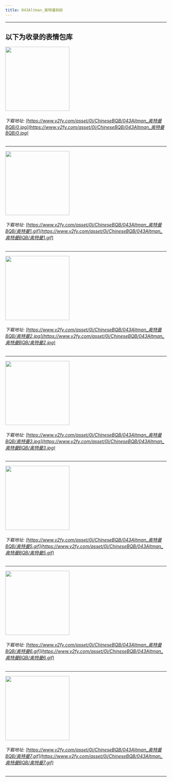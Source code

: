 ```yaml
---
title: 043Altman_奥特曼BQB
---
```


------
## 以下为收录的表情包库

<!-- more -->

<img height='200px' style='height:200px;'  src='https://www.v2fy.com/asset/0i/ChineseBQB/043Altman_奥特曼BQB/0.jpg' data-original='https://www.v2fy.com/asset/0i/ChineseBQB/043Altman_奥特曼BQB/0.jpg' /><br/><h6>下载地址: [https://www.v2fy.com/asset/0i/ChineseBQB/043Altman_奥特曼BQB/0.jpg](https://www.v2fy.com/asset/0i/ChineseBQB/043Altman_奥特曼BQB/0.jpg)</h6><hr/><img height='200px' style='height:200px;'  src='https://www.v2fy.com/asset/0i/ChineseBQB/043Altman_奥特曼BQB/奥特曼1.gif' data-original='https://www.v2fy.com/asset/0i/ChineseBQB/043Altman_奥特曼BQB/奥特曼1.gif' /><br/><h6>下载地址: [https://www.v2fy.com/asset/0i/ChineseBQB/043Altman_奥特曼BQB/奥特曼1.gif](https://www.v2fy.com/asset/0i/ChineseBQB/043Altman_奥特曼BQB/奥特曼1.gif)</h6><hr/><img height='200px' style='height:200px;'  src='https://www.v2fy.com/asset/0i/ChineseBQB/043Altman_奥特曼BQB/奥特曼2.jpg' data-original='https://www.v2fy.com/asset/0i/ChineseBQB/043Altman_奥特曼BQB/奥特曼2.jpg' /><br/><h6>下载地址: [https://www.v2fy.com/asset/0i/ChineseBQB/043Altman_奥特曼BQB/奥特曼2.jpg](https://www.v2fy.com/asset/0i/ChineseBQB/043Altman_奥特曼BQB/奥特曼2.jpg)</h6><hr/><img height='200px' style='height:200px;'  src='https://www.v2fy.com/asset/0i/ChineseBQB/043Altman_奥特曼BQB/奥特曼3.jpg' data-original='https://www.v2fy.com/asset/0i/ChineseBQB/043Altman_奥特曼BQB/奥特曼3.jpg' /><br/><h6>下载地址: [https://www.v2fy.com/asset/0i/ChineseBQB/043Altman_奥特曼BQB/奥特曼3.jpg](https://www.v2fy.com/asset/0i/ChineseBQB/043Altman_奥特曼BQB/奥特曼3.jpg)</h6><hr/><img height='200px' style='height:200px;'  src='https://www.v2fy.com/asset/0i/ChineseBQB/043Altman_奥特曼BQB/奥特曼5.gif' data-original='https://www.v2fy.com/asset/0i/ChineseBQB/043Altman_奥特曼BQB/奥特曼5.gif' /><br/><h6>下载地址: [https://www.v2fy.com/asset/0i/ChineseBQB/043Altman_奥特曼BQB/奥特曼5.gif](https://www.v2fy.com/asset/0i/ChineseBQB/043Altman_奥特曼BQB/奥特曼5.gif)</h6><hr/><img height='200px' style='height:200px;'  src='https://www.v2fy.com/asset/0i/ChineseBQB/043Altman_奥特曼BQB/奥特曼6.gif' data-original='https://www.v2fy.com/asset/0i/ChineseBQB/043Altman_奥特曼BQB/奥特曼6.gif' /><br/><h6>下载地址: [https://www.v2fy.com/asset/0i/ChineseBQB/043Altman_奥特曼BQB/奥特曼6.gif](https://www.v2fy.com/asset/0i/ChineseBQB/043Altman_奥特曼BQB/奥特曼6.gif)</h6><hr/><img height='200px' style='height:200px;'  src='https://www.v2fy.com/asset/0i/ChineseBQB/043Altman_奥特曼BQB/奥特曼7.gif' data-original='https://www.v2fy.com/asset/0i/ChineseBQB/043Altman_奥特曼BQB/奥特曼7.gif' /><br/><h6>下载地址: [https://www.v2fy.com/asset/0i/ChineseBQB/043Altman_奥特曼BQB/奥特曼7.gif](https://www.v2fy.com/asset/0i/ChineseBQB/043Altman_奥特曼BQB/奥特曼7.gif)</h6><hr/>